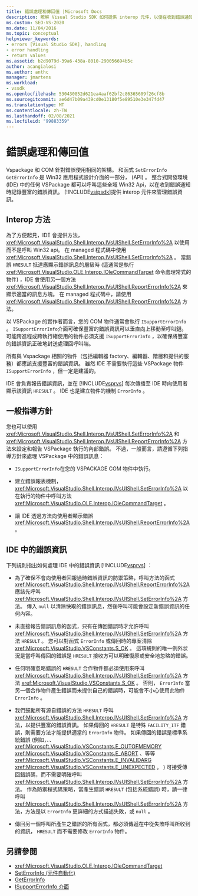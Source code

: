 ```yaml
---
title: 錯誤處理和傳回值 |Microsoft Docs
description: 瞭解 Visual Studio SDK 如何提供 interop 元件，以便在收到錯誤通知時，記錄豐富的錯誤資訊。
ms.custom: SEO-VS-2020
ms.date: 11/04/2016
ms.topic: conceptual
helpviewer_keywords:
- errors [Visual Studio SDK], handling
- error handling
- return values
ms.assetid: b2d9079d-39a6-438a-8010-290056694b5c
author: acangialosi
ms.author: anthc
manager: jmartens
ms.workload:
- vssdk
ms.openlocfilehash: 530430852d621ea4aaf62bf2c86365609f26cf8b
ms.sourcegitcommit: ae6d47b09a439cd0e13180f5e89510e3e347fd47
ms.translationtype: MT
ms.contentlocale: zh-TW
ms.lasthandoff: 02/08/2021
ms.locfileid: "99883359"
---
```

# <a name="error-handling-and-return-values"></a>錯誤處理和傳回值
Vspackage 和 COM 針對錯誤使用相同的架構。 和函式 `SetErrorInfo` `GetErrorInfo` 是 Win32 應用程式設計介面的一部分， (API) 。 整合式開發環境 (IDE) 中的任何 VSPackage 都可以呼叫這些全域 Win32 Api，以在收到錯誤通知時記錄豐富的錯誤資訊。 [!INCLUDE[vsipsdk](../extensibility/includes/vsipsdk_md.md)]提供 interop 元件來管理錯誤資訊。

## <a name="interop-methods"></a>Interop 方法
 為了方便起見，IDE 會提供方法， <xref:Microsoft.VisualStudio.Shell.Interop.IVsUIShell.SetErrorInfo%2A> 以使用而不是呼叫 Win32 api。 在 managed 程式碼中使用 <xref:Microsoft.VisualStudio.Shell.Interop.IVsUIShell.SetErrorInfo%2A> 。 當錯誤 `HRESULT` 抵達應顯示錯誤訊息的層級時 (這通常是執行 <xref:Microsoft.VisualStudio.OLE.Interop.IOleCommandTarget> 命令處理常式的物件) ，IDE 會使用另一個方法 <xref:Microsoft.VisualStudio.Shell.Interop.IVsUIShell.ReportErrorInfo%2A> 來顯示適當的訊息方塊。 在 managed 程式碼中，請使用 <xref:Microsoft.VisualStudio.Shell.Interop.IVsUIShell.ReportErrorInfo%2A> 方法。

 以 VSPackage 的實作者而言，您的 COM 物件通常會執行 `ISupportErrorInfo` 。 `ISupportErrorInfo`介面可確保豐富的錯誤資訊可以垂直向上移動至呼叫鏈。 可能跨進程或跨執行緒使用的物件必須支援 `ISupportErrorInfo` ，以確保將豐富的錯誤資訊正確地封送處理回呼叫端。

 所有與 Vspackage 相關的物件（包括編輯器 factory、編輯器、階層和提供的服務）都應該支援豐富的錯誤資訊。 雖然 IDE 不需要執行這些 VSPackage 物件 `ISupportErrorInfo` ，但一定是建議的。

 IDE 會負責報告錯誤資訊，並在 [!INCLUDE[vsprvs](../code-quality/includes/vsprvs_md.md)] 每次傳播至 IDE 時向使用者顯示該資訊 `HRESULT` 。 IDE 也是建立物件的機制 `ErrorInfo` 。

## <a name="general-guidelines"></a>一般指導方針
 您也可以使用 <xref:Microsoft.VisualStudio.Shell.Interop.IVsUIShell.SetErrorInfo%2A> 和 <xref:Microsoft.VisualStudio.Shell.Interop.IVsUIShell.ReportErrorInfo%2A> 方法來設定和報告 VSPackage 執行的內部錯誤。 不過，一般而言，請遵循下列指導方針來處理 VSPackage 中的錯誤訊息：

- `ISupportErrorInfo`在您的 VSPACKAGE COM 物件中執行。

- 建立錯誤報表機制， <xref:Microsoft.VisualStudio.Shell.Interop.IVsUIShell.SetErrorInfo%2A> 以在執行的物件中呼叫方法 <xref:Microsoft.VisualStudio.OLE.Interop.IOleCommandTarget> 。

- 讓 IDE 透過方法向使用者顯示錯誤 <xref:Microsoft.VisualStudio.Shell.Interop.IVsUIShell.ReportErrorInfo%2A> 。

## <a name="error-information-in-the-ide"></a>IDE 中的錯誤資訊
 下列規則指出如何處理 IDE 中的錯誤資訊 [!INCLUDE[vsprvs](../code-quality/includes/vsprvs_md.md)] ：

- 為了確保不會向使用者回報過時錯誤資訊的防禦策略，呼叫方法的函式 <xref:Microsoft.VisualStudio.Shell.Interop.IVsUIShell.ReportErrorInfo%2A> 應該先呼叫 <xref:Microsoft.VisualStudio.Shell.Interop.IVsUIShell.SetErrorInfo%2A> 方法。 傳入 `null` 以清除快取的錯誤訊息，然後呼叫可能會設定新錯誤資訊的任何內容。

- 未直接報告錯誤訊息的函式，只有在傳回錯誤時才允許呼叫 <xref:Microsoft.VisualStudio.Shell.Interop.IVsUIShell.SetErrorInfo%2A> 方法 `HRESULT` 。 您可以對函式 `ErrorInfo` 或傳回時的專案清除 <xref:Microsoft.VisualStudio.VSConstants.S_OK> 。 這項規則的唯一例外狀況是當呼叫傳回的錯誤是 `HRESULT` 接收方可以明確復原或安全地忽略的錯誤。

- 任何明確忽略錯誤的 `HRESULT` 合作物件都必須使用來呼叫 <xref:Microsoft.VisualStudio.Shell.Interop.IVsUIShell.SetErrorInfo%2A> 方法 <xref:Microsoft.VisualStudio.VSConstants.S_OK> 。 否則， `ErrorInfo` 當另一個合作物件產生錯誤而未提供自己的錯誤時，可能會不小心使用此物件 `ErrorInfo` 。

- 我們鼓勵所有源自錯誤的方法 `HRESULT` 呼叫 <xref:Microsoft.VisualStudio.Shell.Interop.IVsUIShell.SetErrorInfo%2A> 方法，以提供豐富的錯誤資訊。 如果傳回的 `HRESULT` 是特殊 `FACILITY_ITF` 錯誤，則需要方法才能提供適當的 `ErrorInfo` 物件。 如果傳回的錯誤是標準系統錯誤 (例如，、、 <xref:Microsoft.VisualStudio.VSConstants.E_OUTOFMEMORY> <xref:Microsoft.VisualStudio.VSConstants.E_ABORT> 、等等 <xref:Microsoft.VisualStudio.VSConstants.E_INVALIDARG> <xref:Microsoft.VisualStudio.VSConstants.E_UNEXPECTED> 。 ) 可接受傳回錯誤碼，而不需要明確呼叫 <xref:Microsoft.VisualStudio.Shell.Interop.IVsUIShell.SetErrorInfo%2A> 方法。 作為防禦程式碼策略，當產生錯誤 `HRESULT` (包括系統錯誤) 時，請一律呼叫 <xref:Microsoft.VisualStudio.Shell.Interop.IVsUIShell.SetErrorInfo%2A> 方法，方法是以 `ErrorInfo` 更詳細的方式描述失敗，或 `null` 。

- 傳回另一個呼叫所產生之錯誤的所有函式，都必須傳遞在中從失敗呼叫所收到的資訊， `HRESULT` 而不需要修改 `ErrorInfo` 物件。

## <a name="see-also"></a>另請參閱
- <xref:Microsoft.VisualStudio.OLE.Interop.IOleCommandTarget>
- [SetErrorInfo (元件自動化) ](/previous-versions/windows/desktop/api/oleauto/nf-oleauto-seterrorinfo)
- [GetErrorInfo](/previous-versions/windows/desktop/api/oleauto/nf-oleauto-geterrorinfo)
- [ISupportErrorInfo 介面](/previous-versions/windows/desktop/api/oaidl/nn-oaidl-isupporterrorinfo)
